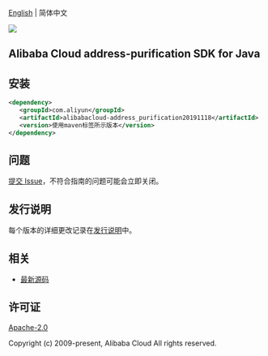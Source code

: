 [English](README.md) | 简体中文

![](https://aliyunsdk-pages.alicdn.com/icons/AlibabaCloud.svg)

## Alibaba Cloud address-purification SDK for Java

## 安装

```xml
<dependency>
   <groupId>com.aliyun</groupId>
   <artifactId>alibabacloud-address_purification20191118</artifactId>
   <version>使用maven标签所示版本</version>
</dependency>
```

## 问题

[提交 Issue](https://github.com/aliyun/alibabacloud-java-async-sdk/issues/new)，不符合指南的问题可能会立即关闭。

## 发行说明

每个版本的详细更改记录在[发行说明](./ChangeLog.txt)中。

## 相关

- [最新源码](https://github.com/aliyun/alibabacloud-async-java-sdk/)

## 许可证

[Apache-2.0](http://www.apache.org/licenses/LICENSE-2.0)

Copyright (c) 2009-present, Alibaba Cloud All rights reserved.
